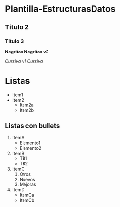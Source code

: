 # Plantilla-EstructurasDatos

## Titulo 2
### Titulo 3

**Negritas**
__Negritas v2__

*Cursiva v1*
_Cursiva_

# Listas
* Item1
* Item2
    * Item2a
    * Item2b
 
## Listas con bullets
1. ItemA
   * Elemento1
   * Elemento2
2. ItemB
   * TB1
   * TB2
3. ItemC
   1. Otros
   2. Nuevos
   3. Mejoras
4. ItemD
   * ItemCa
   * ItemCb
   
